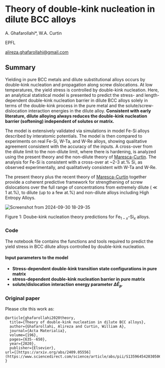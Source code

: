 # Theory of double-kink nucleation in dilute BCC alloys
A. Ghafarollahi*, W.A. Curtin

EPFL

alireza.ghafarollahi@gmail.com

## Summary

Yielding in pure BCC metals and dilute substitutional alloys occurs by double-kink nucleation and propagation along screw dislocations. At low temperatures, the yield stress is controlled by double-kink nucleation. Here, an analytical statistical model is presented to predict the stress- and length-dependent double-kink nucleation barrier in dilute BCC alloys solely in terms of the double-kink process in the pure metal and the solute/screw-dislocation interaction energies in the dilute alloy. __Consistent with early literature, dilute alloying always reduces the double-kink nucleation barrier (softening) independent of solutes or matrix.__ 

The model is extensively validated via simulations in model Fe-Si alloys described by interatomic potentials. The model is then compared to experiments on real Fe-Si, W-Ta, and W-Re alloys, showing qualitative agreement consistent with the accuracy of the inputs. A cross-over from the dilute limit to the non-dilute limit, where there is hardening, is analyzed using the present theory and the non-dilute theory of 
[Maresca-Curtin](https://www.sciencedirect.com/science/article/abs/pii/S1359645419306676). The analysis for Fe-Si is consistent with a cross-over at ~2-3 at.% Si, as observed experimentally, and qualitatively consistent with W-Ta and W-Re. 

The present theory plus the recent theory of [Maresca-Curtin](https://www.sciencedirect.com/science/article/abs/pii/S1359645419306676) together provide a coherent predictive framework for strengthening of screw dislocations over the full range of concentrations from extremely dilute ( ≪  1 at.%), to dilute (up to a few at.%) and non-dilute alloys including High Entropy Alloys.

![Screenshot from 2024-09-30 18-29-35](https://github.com/user-attachments/assets/dceb18a9-0d6a-4533-9ecd-a46941d4d5b5)

Figure 1: Doube-kink nucleation theory predictions for $\mathrm{Fe}_{1-x}$-$\mathrm{Si}_{x}$ alloys.

### Code
The notebook file contains the functions and tools required to predict the yield stress in BCC dilute alloys controlled by double-kink nucleation.

#### Input parameters to the model
* __Stress-dependent double-kink transition state configurations in pure matrix__
* __stress-dependent double-kink nucleation barrier in pure matrix__
* __solute/dislocation interaction energy parameter $\Delta \tilde{E}_{p}$__.



### Original paper

Please cite this work as:
```
@article{ghafarollahi2020theory,
  title={Theory of double-kink nucleation in dilute BCC alloys},
  author={Ghafarollahi, Alireza and Curtin, William A},
  journal={Acta Materialia},
  volume={196},
  pages={635--650},
  year={2020},
  publisher={Elsevier},
url={[https://arxiv.org/abs/2409.05556](https://www.sciencedirect.com/science/article/abs/pii/S1359645420305061)}, 
}
```
